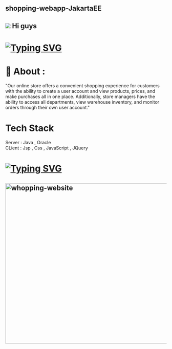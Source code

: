 ## shopping-webapp-JakartaEE
##    ![](https://user-images.githubusercontent.com/18350557/176309783-0785949b-9127-417c-8b55-ab5a4333674e.gif) Hi guys
# [![Typing SVG](https://readme-typing-svg.herokuapp.com?size=19&color=0F9DAE&background=FF2C0000&multiline=true&lines=This+is+shopping+website)](https://git.io/typing-svg)
# 📢 About :
"Our online store offers a convenient shopping experience for customers with the ability to create a user account and view products, prices, and make purchases all in one place. Additionally, store managers have the ability to access all departments, view warehouse inventory, and monitor orders through their own user account."
# Tech Stack
 Server : Java , Oracle <br>
 CLient : Jsp , Css , JavaScript , JQuery<br>
# [![Typing SVG](https://readme-typing-svg.herokuapp.com?size=19&color=0F9A&background=FF2C0000&multiline=true&lines=Under+Construction+...+please+wait)](https://git.io/typing-svg)
## <img align="center" alt="whopping-website" width="900" height="500" src="https://officechai.com/wp-content/uploads/2015/11/online-shopping.jpg">
